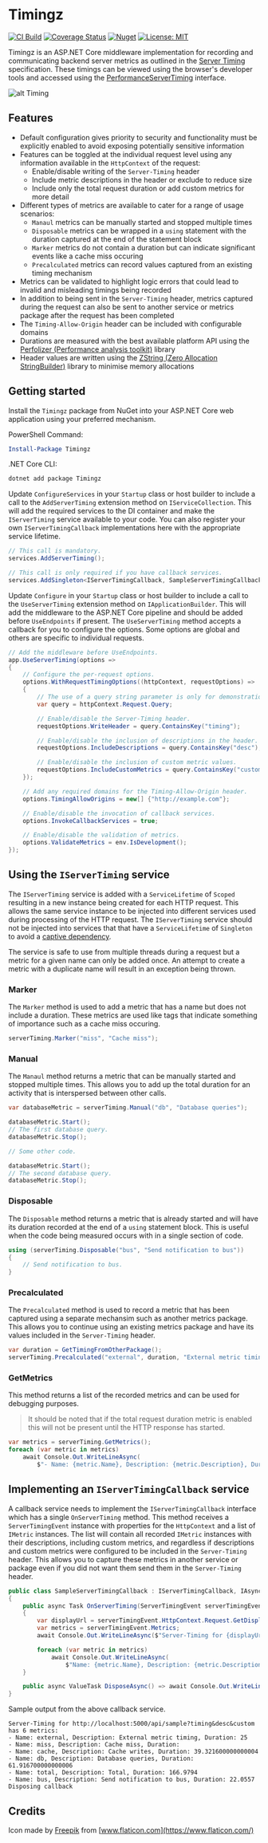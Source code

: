 # Timingz

[![CI Build](https://github.com/alexmg/Timingz/workflows/CI%20Build/badge.svg?branch=develop)](https://github.com/alexmg/Timingz/actions?query=workflow%3A%22CI+Build%22) [![Coverage Status](https://coveralls.io/repos/github/alexmg/Timingz/badge.svg?branch=develop)](https://coveralls.io/github/alexmg/Timingz?branch=develop) [![Nuget](https://img.shields.io/nuget/v/Timingz?label=NuGet)](https://www.nuget.org/packages/Timingz) [![License: MIT](https://img.shields.io/badge/License-MIT-green.svg)](https://github.com/alexmg/Timingz/blob/master/LICENSE)

Timingz is an ASP.NET Core middleware implementation for recording and communicating backend server metrics as outlined in the [Server Timing](https://www.w3.org/TR/server-timing/) specification. These timings can be viewed using the browser's developer tools and accessed using the [PerformanceServerTiming](https://developer.mozilla.org/en-US/docs/Web/API/PerformanceServerTiming) interface.

![alt Timing](assets/Timing.png)

## Features

- Default configuration gives priority to security and functionality must be explicitly enabled to avoid exposing potentially sensitive information
- Features can be toggled at the individual request level using any information available in the `HttpContext` of the request:
  - Enable/disable writing of the `Server-Timing` header
  - Include metric descriptions in the header or exclude to reduce size
  - Include only the total request duration or add custom metrics for more detail
- Different types of metrics are available to cater for a range of usage scenarios:
  - `Manaul` metrics can be manually started and stopped multiple times
  - `Disposable` metrics can be wrapped in a `using` statement with the duration captured at the end of the statement block
  - `Marker` metrics do not contain a duration but can indicate significant events like a cache miss occuring
  - `Precalculated` metrics can record values captured from an existing timing mechanism
- Metrics can be validated to highlight logic errors that could lead to invalid and misleading timings being recorded
- In addition to being sent in the `Server-Timing` header, metrics captured during the request can also be sent to another service or metrics package after the request has been completed
- The `Timing-Allow-Origin` header can be included with configurable domains
- Durations are measured with the best available platform API using the [Perfolizer (Performance analysis toolkit)](https://github.com/AndreyAkinshin/perfolizer) library
- Header values are written using the [ZString (Zero Allocation StringBuilder)](https://github.com/Cysharp/ZString) library to minimise memory allocations

## Getting started

Install the `Timingz` package from NuGet into your ASP.NET Core web application using your preferred mechanism.

PowerShell Command:

```powershell
Install-Package Timingz
```

.NET Core CLI:

```powershell
dotnet add package Timingz
```

Update `ConfigureServices` in your `Startup` class or host builder to include a call to the `AddServerTiming` extension method on `IServiceCollection`. This will add the required services to the DI container and make the `IServerTiming` service available to your code. You can also register your own `IServerTimingCallback` implementations here with the appropriate service lifetime.

```c#
// This call is mandatory.
services.AddServerTiming();

// This call is only required if you have callback services.
services.AddSingleton<IServerTimingCallback, SampleServerTimingCallback>();
```

Update `Configure` in your `Startup` class or host builder to include a call to the `UseServerTiming` extension method on `IApplicationBuilder`. This will add the middleware to the ASP.NET Core pipeline and should be added before `UseEndpoints` if present. The `UseServerTiming` method accepts a callback for you to configure the options. Some options are global and others are specific to individual requests.

```c#
// Add the middleware before UseEndpoints.
app.UseServerTiming(options =>
{
    // Configure the per-request options.
    options.WithRequestTimingOptions((httpContext, requestOptions) =>
    {
        // The use of a query string parameter is only for demonstration.
        var query = httpContext.Request.Query;

        // Enable/disable the Server-Timing header.
        requestOptions.WriteHeader = query.ContainsKey("timing");

        // Enable/disable the inclusion of descriptions in the header.
        requestOptions.IncludeDescriptions = query.ContainsKey("desc");

        // Enable/disable the inclusion of custom metric values.
        requestOptions.IncludeCustomMetrics = query.ContainsKey("custom");
    });

    // Add any required domains for the Timing-Allow-Origin header.
    options.TimingAllowOrigins = new[] {"http://example.com"};

    // Enable/disable the invocation of callback services.
    options.InvokeCallbackServices = true;

    // Enable/disable the validation of metrics.
    options.ValidateMetrics = env.IsDevelopment();
});
```

## Using the `IServerTiming` service

The `IServerTiming` service is added with a `ServiceLifetime` of `Scoped` resulting in a new instance being created for each HTTP request. This allows the same service instance to be injected into different services used during processing of the HTTP request. The `IServerTiming` service should not be injected into services that that have a `ServiceLifetime` of `Singleton` to avoid a [captive dependency](https://blog.ploeh.dk/2014/06/02/captive-dependency/).

The service is safe to use from multiple threads during a request but a metric for a given name can only be added once. An attempt to create a metric with a duplicate name will result in an exception being thrown.

### Marker

The `Marker` method is used to add a metric that has a name but does not include a duration. These metrics are used like tags that indicate something of importance such as a cache miss occuring.

```c#
serverTiming.Marker("miss", "Cache miss");
```

### Manual

The `Manaul` method returns a metric that can be manually started and stopped multiple times. This allows you to add up the total duration for an activity that is interspersed between other calls.

```c#
var databaseMetric = serverTiming.Manual("db", "Database queries");

databaseMetric.Start();
// The first database query.
databaseMetric.Stop();

// Some other code.

databaseMetric.Start();
// The second database query.
databaseMetric.Stop();
```

### Disposable

The `Disposable` method returns a metric that is already started and will have its duration recorded at the end of a `using` statement block. This is useful when the code being measured occurs with in a single section of code.

```c#
using (serverTiming.Disposable("bus", "Send notification to bus"))
{
    // Send notification to bus.
}
```

### Precalculated

The `Precalculated` method is used to record a metric that has been captured using a separate mechansim such as another metrics package. This allows you to continue using an existing metrics package and have its values included in the `Server-Timing` header.

```c#
var duration = GetTimingFromOtherPackage();
serverTiming.Precalculated("external", duration, "External metric timing");
```

### GetMetrics

This method returns a list of the recorded metrics and can be used for debugging purposes.

> It should be noted that if the total request duration metric is enabled this will not be present until the HTTP response has started.

```c#
var metrics = serverTiming.GetMetrics();
foreach (var metric in metrics)
    await Console.Out.WriteLineAsync(
        $"- Name: {metric.Name}, Description: {metric.Description}, Duration: {metric.Duration}");
```

## Implementing an `IServerTimingCallback` service

A callback service needs to implement the `IServerTimingCallback` interface which has a single `OnServerTiming` method. This method receives a `ServerTimingEvent` instance with properties for the `HttpContext` and a list of `IMetric` instances. The list will contain all recorded `IMetric` instances with their descriptions, including custom metrics, and regardless if descriptions and custom metrics were configured to be included in the `Server-Timing` header. This allows you to capture these metrics in another service or package even if you did not want them send them in the `Server-Timing` header.

```c#
public class SampleServerTimingCallback : IServerTimingCallback, IAsyncDisposable
{
    public async Task OnServerTiming(ServerTimingEvent serverTimingEvent)
    {
        var displayUrl = serverTimingEvent.HttpContext.Request.GetDisplayUrl();
        var metrics = serverTimingEvent.Metrics;
        await Console.Out.WriteLineAsync($"Server-Timing for {displayUrl} has {metrics.Count} metrics");

        foreach (var metric in metrics)
            await Console.Out.WriteLineAsync(
                $"Name: {metric.Name}, Description: {metric.Description}, Duration: {metric.Duration}");
    }

    public async ValueTask DisposeAsync() => await Console.Out.WriteLineAsync("Disposing callback");
}
```

Sample output from the above callback service.

```
Server-Timing for http://localhost:5000/api/sample?timing&desc&custom has 6 metrics:
- Name: external, Description: External metric timing, Duration: 25
- Name: miss, Description: Cache miss, Duration:
- Name: cache, Description: Cache writes, Duration: 39.321600000000004
- Name: db, Description: Database queries, Duration: 61.916700000000006
- Name: total, Description: Total, Duration: 166.9794
- Name: bus, Description: Send notification to bus, Duration: 22.0557
Disposing callback
```

## Credits

Icon made by [Freepik](https://www.flaticon.com/authors/freepik) from [www.flaticon.com](https://www.flaticon.com/)